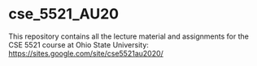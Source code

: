 # cse_5521_AU20

This repository contains all the lecture material and assignments for the CSE 5521 course at Ohio State University: https://sites.google.com/site/cse5521au2020/